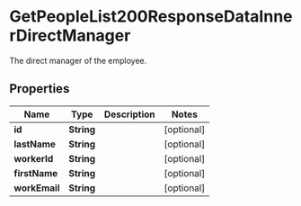 

# GetPeopleList200ResponseDataInnerDirectManager

The direct manager of the employee.

## Properties

| Name | Type | Description | Notes |
|------------ | ------------- | ------------- | -------------|
|**id** | **String** |  |  [optional] |
|**lastName** | **String** |  |  [optional] |
|**workerId** | **String** |  |  [optional] |
|**firstName** | **String** |  |  [optional] |
|**workEmail** | **String** |  |  [optional] |



